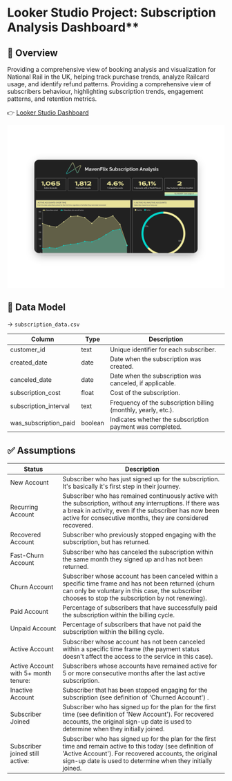 # Looker Studio Project: Subscription Analysis Dashboard**

## 📖 Overview
Providing a comprehensive view of booking analysis and visualization for National Rail in the UK, helping track purchase trends, analyze Railcard usage, and identify refund patterns.
Providing a comprehensive view of subscribers behaviour, highlighting subscription trends, engagement patterns, and retention metrics.

👉 [Looker Studio Dashboard](https://lookerstudio.google.com/reporting/88314616-5a91-46d5-b720-d92d717b3196/page/p_jiovlfg6od)

![Subscription Analysis Dashboard](screenshots/dashboard.png)

## 📁 Data Model

→ `subscription_data.csv` 

| Column                 | Type      | Description                                                        |
|------------------------|-----------|--------------------------------------------------------------------|
| customer_id            | text      | Unique identifier for each subscriber.                              |
| created_date           | date      | Date when the subscription was created.                             |
| canceled_date          | date      | Date when the subscription was canceled, if applicable.            |
| subscription_cost      | float     | Cost of the subscription.                                           |
| subscription_interval  | text      | Frequency of the subscription billing (monthly, yearly, etc.).      |
| was_subscription_paid  | boolean   | Indicates whether the subscription payment was completed.           |

## ✅ Assumptions

| Status                 | Description               |
|------------------------|---------------------------|
| New Account           | Subscriber who has just signed up for the subscription. It's basically it's first step in their journey.  |
| Recurring Account     | Subscriber who has remained continuously active with the subscription, without any interruptions. If there was a break in activity, even if the subscriber has now been active for consecutive months, they are considered recovered.                        |
| Recovered Account     | Subscriber who previously stopped engaging with the subscription, but has returned.           |
| Fast-Churn Account    | Subscriber who has canceled the subscription within the same month they signed up and has not been returned.                                          |
| Churn Account         | Subscriber whose account has been canceled within a specific time frame and has not been returned (churn can only be voluntary in this case, the subscriber chooses to stop the subscription by not renewing).    |
| Paid Account          | Percentage of subscribers that have successfully paid the subscription within the billing cycle.          |
| Unpaid Account        | Percentage of subscribers that have not paid the subscription within the billing cycle.|
| Active Account        | Subscriber whose account has not been canceled within a specific time frame (the payment status doesn't affect the access to the service in this case).|
| Active Account with 5+ month tenure:  | Subscribers whose accounts have remained active for 5 or more consecutive months after the last active subscription.  |
| Inactive Account      | Subscriber that has been stopped engaging for the subscription (see definition of 'Churned Account') .|
| Subscriber Joined     | Subscriber who has signed up for the plan for the first time (see definition of 'New Account'). For recovered accounts, the original sign-up date is used to determine when they initially joined.|
| Subscriber joined still active:  | Subscriber who has signed up for the plan for the first time and remain active to this today (see definition of 'Active Account'). For recovered accounts, the original sign-up date is used to determine when they initially joined. |

